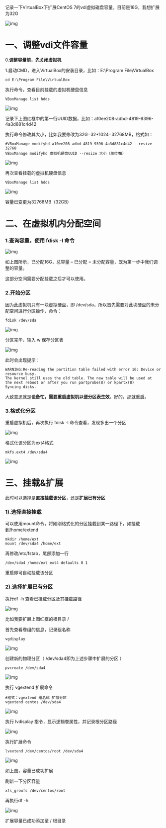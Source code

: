 记录一下VirtualBox下扩展CentOS 7的vdi虚拟磁盘容量。目前是16G，我想扩展为32G

![img](https://bugxia.com/wp-content/uploads/2018/08/20180818053144437.png)

# 一、调整vdi文件容量

0.**调整容量前，先关闭虚拟机**

1.启动CMD，进入VirtualBox的安装目录，比如：E:\Program File\VirtualBox

```
cd E:\Program File\VirtualBox
```

执行命令，查看目前挂载的虚拟机硬盘信息

```
VBoxManage list hdds
```

![img](https://bugxia.com/wp-content/uploads/2018/08/20180818053439394.png)

记录下上图红框中的第一行UUID数据，比如：a10ee208-adbd-4819-9396-4a3d881c4d42

执行命令修改其大小，比如我要修改为32G=32*1024=32768MB，格式如：

```
#VBoxManage modifyhd a10ee208-adbd-4819-9396-4a3d881c4d42 --resize 32768
VBoxManage modifyhd 虚拟机硬盘UUID --resize 大小（单位MB）
```

![img](https://bugxia.com/wp-content/uploads/2018/08/20180818053928738.png)

再次查看挂载的虚拟机硬盘信息

```
VBoxManage list hdds
```

![img](https://bugxia.com/wp-content/uploads/2018/08/20180818054102250.png)

容量已变更为32768MB（32GB）

# 二、在虚拟机内分配空间

### 1.查询容量，使用 fdisk -l 命令

![img](https://bugxia.com/wp-content/uploads/2018/08/20180818061312847.png)

如上图所示，已分配16G，总容量 – 已分配 = 未分配容量，既为第一步中我们调整的容量。

这部分空间需要分配挂载之后才可以使用。

### 2.开始分区

因为此虚拟机只有一块虚拟硬盘，即 /dev/sda，所以首先需要对此块硬盘的未分配空间进行分区操作，命令：

```
fdisk /dev/sda
```

![img](https://bugxia.com/wp-content/uploads/2018/08/20180818064545437.png)

分区完毕，输入 w 保存分区表

![img](https://bugxia.com/wp-content/uploads/2018/08/20180818062222853.png)

此时会出现提示：

```
WARNING:Re-reading the partition table failed with error 16: Device or resource busy.
The kernel still uses the old table. The new table will be used at
the next reboot or after you run partprobe(8) or kpartx(8)
Syncing disks.
```

大致意思就是**设备忙，需要重启虚拟机以便分区表生效**。好的，那就重启。

### 3.格式化分区

重启虚拟机后，再次执行 fdisk -l 命令查看，发现多出一个分区

![img](https://bugxia.com/wp-content/uploads/2018/08/20180818062615284.png)

格式化该分区为ext4格式

```
mkfs.ext4 /dev/sda4
```

![img](https://bugxia.com/wp-content/uploads/2018/08/20180818062818778.png)

# 三、挂载&扩展

此时可以选择是**直接挂载该分区**，还是**扩展已有分区**

### 1).选择直接挂载

可以使用mount命令，将刚刚格式化的分区挂载到某一路径下，如挂载到/home/extend

```
mkdir /home/ext
mount /dev/sda4 /home/ext
```

再修改/etc/fstab，尾部添加一行

```
/dev/sda4 /home/ext ext4 defaults 0 1
```

重启即可自动挂载该分区

### 2).选择扩展已有分区

执行df -h 查看已挂载分区及其挂载路径

![img](https://bugxia.com/wp-content/uploads/2018/08/20180818063412940.png)

比如我要扩展上图红框的根目录 /

首先查看卷组的信息，记录组名称

```
vgdisplay
```

![img](https://bugxia.com/wp-content/uploads/2018/08/20180818063724972.png)

创建新的物理分区（ /dev/sda4即为上述步骤中扩展的分区 ）

```
pvcreate /dev/sda4
```

![img](https://bugxia.com/wp-content/uploads/2018/08/20180818064813129.png)

执行 vgextend 扩展命令

```
#格式：vgextend 组名称 扩展分区
vgextend centos /dev/sda4
```

![img](https://bugxia.com/wp-content/uploads/2018/08/20180818064838659.png)

执行 lvdisplay 指令，显示逻辑卷属性，并记录根分区路径

![img](https://bugxia.com/wp-content/uploads/2018/08/20180818065113491.png)

执行扩展命令

```
lvextend /dev/centos/root /dev/sda4
```

![img](https://bugxia.com/wp-content/uploads/2018/08/20180818065204963.png)

如上图，容量已成功扩展

刷新一下分区容量

```
xfs_growfs /dev/centos/root
```

再执行df -h

![img](https://bugxia.com/wp-content/uploads/2018/08/20180818065420239.png)

扩展容量已成功添加至 / 根目录